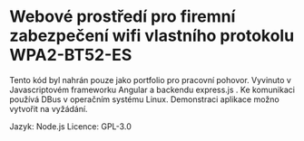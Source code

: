 # Webové prostředí pro firemní zabezpečení wifi vlastního protokolu WPA2-BT52-ES
Tento kód byl nahrán pouze jako portfolio pro pracovní pohovor. Vyvinuto v Javascriptovém frameworku Angular a backendu express.js . Ke komunikaci používá DBus v operačním systému Linux. Demonstraci aplikace možno vytvořit na vyžádání.

Jazyk: Node.js
Licence: GPL-3.0
